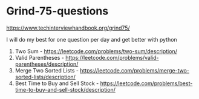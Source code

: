 # Grind-75-questions

https://www.techinterviewhandbook.org/grind75/

I will do my best for one question per day and get better with python

1. Two Sum - https://leetcode.com/problems/two-sum/description/
2. Valid Parentheses - https://leetcode.com/problems/valid-parentheses/description/
3. Merge Two Sorted Lists - https://leetcode.com/problems/merge-two-sorted-lists/description/
4. Best Time to Buy and Sell Stock - https://leetcode.com/problems/best-time-to-buy-and-sell-stock/description/